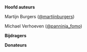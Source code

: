 **Hoofd auteurs**

Martijn Burgers \([@martijnburgers](https://twitter.com/martijnburgers)\)

Michael Verhoeven \([@panninja\_fomo](https://twitter.com/panninja_fomo)\)

**Bijdragers**

**Donateurs**

